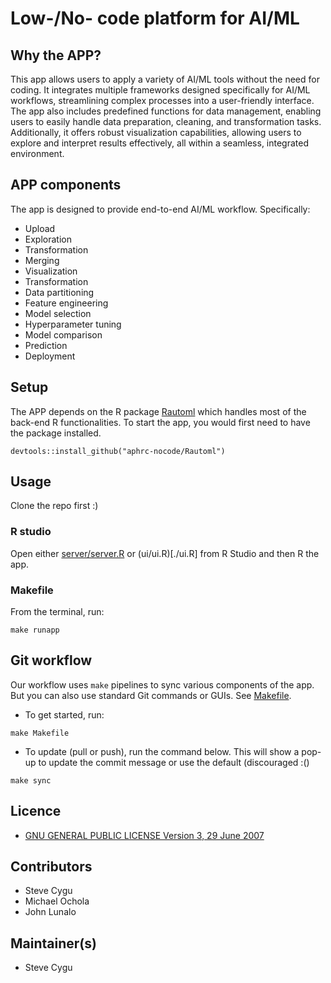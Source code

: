# Low-/No- code platform for AI/ML


## Why the APP?

This app allows users to apply a variety of AI/ML tools without the need for coding. It integrates multiple frameworks designed specifically for AI/ML workflows, streamlining complex processes into a user-friendly interface. The app also includes predefined functions for data management, enabling users to easily handle data preparation, cleaning, and transformation tasks. Additionally, it offers robust visualization capabilities, allowing users to explore and interpret results effectively, all within a seamless, integrated environment.

## APP components 

The app is designed to provide end-to-end AI/ML workflow. Specifically:
- Upload
- Exploration
- Transformation
- Merging
- Visualization
- Transformation
- Data partitioning
- Feature engineering
- Model selection
- Hyperparameter tuning
- Model comparison 
- Prediction
- Deployment


## Setup

The APP depends on the R package [Rautoml](https://github.com/aphrc-nocode/Rautoml) which handles most of the back-end R functionalities. To start the app, you would first need to have the package installed.

```
devtools::install_github("aphrc-nocode/Rautoml")
```

## Usage

Clone the repo first :)

### R studio

Open either [server/server.R](./server/server.R) or (ui/ui.R)[./ui.R] from R Studio and then R the app.

### Makefile 

From the terminal, run:

```
make runapp
```

## Git workflow

Our workflow uses `make` pipelines to sync various components of the app. But you can also use standard Git commands or GUIs. See [Makefile](./Makefile). 

- To get started, run:

```
make Makefile
```

- To update (pull or push), run the command below. This will show a pop-up to update the commit message or use the default (discouraged :()

```
make sync
```

## Licence

- [GNU GENERAL PUBLIC LICENSE Version 3, 29 June 2007](./LICENCE)


## Contributors

- Steve Cygu
- Michael Ochola
- John Lunalo

## Maintainer(s)

- Steve Cygu


